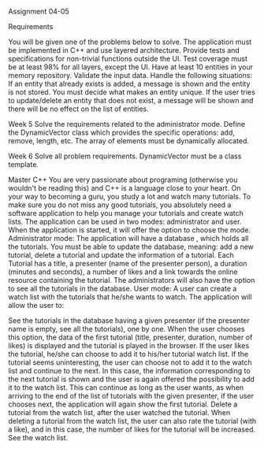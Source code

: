 Assignment 04-05


Requirements

You will be given one of the problems below to solve.
The application must be implemented in C++ and use layered architecture.
Provide tests and specifications for non-trivial functions outside the UI. Test coverage must be at least 98% for all layers, except the UI.
Have at least 10 entities in your memory repository.
Validate the input data.
Handle the following situations:
If an entity that already exists is added, a message is shown and the entity is not stored. You must decide what makes an entity unique.
If the user tries to update/delete an entity that does not exist, a message will be shown and there will be no effect on the list of entities.

Week 5
Solve the requirements related to the administrator mode.
Define the DynamicVector class which provides the specific operations: add, remove, length, etc. The array of elements must be dynamically allocated.

Week 6
Solve all problem requirements.
DynamicVector must be a class template.

Master C++
You are very passionate about programing (otherwise you wouldn't be reading this) and C++ is a language close to your heart. On your way to becoming a guru, you study a lot and watch many tutorials. To make sure you do not miss any good tutorials, you absolutely need a software application to help you manage your tutorials and create watch lists. The application can be used in two modes: administrator and user. When the application is started, it will offer the option to choose the mode.
Administrator mode: The application will have a database , which holds all the tutorials. You must be able to update the database, meaning: add a new tutorial, delete a tutorial and update the information of a tutorial. Each Tutorial has a title, a presenter (name of the presenter person), a duration (minutes and seconds), a number of likes and a link towards the online resource containing the tutorial. The administrators will also have the option to see all the tutorials in the database.
User mode: A user can create a watch list with the tutorials that he/she wants to watch. The application will allow the user to:

See the tutorials in the database having a given presenter (if the presenter name is empty, see all the tutorials), one by one. When the user chooses this option, the data of the first tutorial (title, presenter, duration, number of likes) is displayed and the tutorial is played in the browser.
If the user likes the tutorial, he/she can choose to add it to his/her tutorial watch list.
If the tutorial seems uninteresting, the user can choose not to add it to the watch list and continue to the next. In this case, the information corresponding to the next tutorial is shown and the user is again offered the possibility to add it to the watch list. This can continue as long as the user wants, as when arriving to the end of the list of tutorials with the given presenter, if the user chooses next, the application will again show the first tutorial.
Delete a tutorial from the watch list, after the user watched the tutorial. When deleting a tutorial from the watch list, the user can also rate the tutorial (with a like), and in this case, the number of likes for the tutorial will be increased.
See the watch list.
